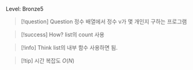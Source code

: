 Level: Bronze5

> [!question] Question
> 정수 배열에서 정수 v가 몇 개인지 구하는 프로그램

> [!success] How?
> list의 count 사용

> [!info] Think
> list의 내부 함수 사용하면 됨.

> [!tip] 시간 복잡도
> $O(N)$

